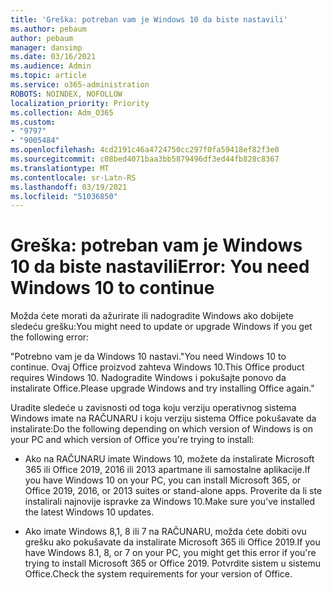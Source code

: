 ```yaml
---
title: 'Greška: potreban vam je Windows 10 da biste nastavili'
ms.author: pebaum
author: pebaum
manager: dansimp
ms.date: 03/16/2021
ms.audience: Admin
ms.topic: article
ms.service: o365-administration
ROBOTS: NOINDEX, NOFOLLOW
localization_priority: Priority
ms.collection: Adm_O365
ms.custom:
- "9797"
- "9005484"
ms.openlocfilehash: 4cd2191c46a4724750cc297f0fa59418ef82f3e0
ms.sourcegitcommit: c08bed4071baa3bb5879496df3ed44fb828c8367
ms.translationtype: MT
ms.contentlocale: sr-Latn-RS
ms.lasthandoff: 03/19/2021
ms.locfileid: "51036850"
---
```

# <a name="error-you-need-windows-10-to-continue"></a><span data-ttu-id="3104e-102">Greška: potreban vam je Windows 10 da biste nastavili</span><span class="sxs-lookup"><span data-stu-id="3104e-102">Error: You need Windows 10 to continue</span></span>

<span data-ttu-id="3104e-103">Možda ćete morati da ažurirate ili nadogradite Windows ako dobijete sledeću grešku:</span><span class="sxs-lookup"><span data-stu-id="3104e-103">You might need to update or upgrade Windows if you get the following error:</span></span>

<span data-ttu-id="3104e-104">"Potrebno vam je da Windows 10 nastavi.</span><span class="sxs-lookup"><span data-stu-id="3104e-104">"You need Windows 10 to continue.</span></span> <span data-ttu-id="3104e-105">Ovaj Office proizvod zahteva Windows 10.</span><span class="sxs-lookup"><span data-stu-id="3104e-105">This Office product requires Windows 10.</span></span> <span data-ttu-id="3104e-106">Nadogradite Windows i pokušajte ponovo da instalirate Office.</span><span class="sxs-lookup"><span data-stu-id="3104e-106">Please upgrade Windows and try installing Office again."</span></span>

<span data-ttu-id="3104e-107">Uradite sledeće u zavisnosti od toga koju verziju operativnog sistema Windows imate na RAČUNARU i koju verziju sistema Office pokušavate da instalirate:</span><span class="sxs-lookup"><span data-stu-id="3104e-107">Do the following depending on which version of Windows is on your PC and which version of Office you're trying to install:</span></span>

- <span data-ttu-id="3104e-108">Ako na RAČUNARU imate Windows 10, možete da instalirate Microsoft 365 ili Office 2019, 2016 ili 2013 apartmane ili samostalne aplikacije.</span><span class="sxs-lookup"><span data-stu-id="3104e-108">If you have Windows 10 on your PC, you can install Microsoft 365, or Office 2019, 2016, or 2013 suites or stand-alone apps.</span></span> <span data-ttu-id="3104e-109">Proverite da li ste instalirali najnovije ispravke za Windows 10.</span><span class="sxs-lookup"><span data-stu-id="3104e-109">Make sure you've installed the latest Windows 10 updates.</span></span>

- <span data-ttu-id="3104e-110">Ako imate Windows 8,1, 8 ili 7 na RAČUNARU, možda ćete dobiti ovu grešku ako pokušavate da instalirate Microsoft 365 ili Office 2019.</span><span class="sxs-lookup"><span data-stu-id="3104e-110">If you have Windows 8.1, 8, or 7 on your PC, you might get this error if you're trying to install Microsoft 365 or Office 2019.</span></span> <span data-ttu-id="3104e-111">Potvrdite sistem u sistemu Office.</span><span class="sxs-lookup"><span data-stu-id="3104e-111">Check the system requirements for your version of Office.</span></span>